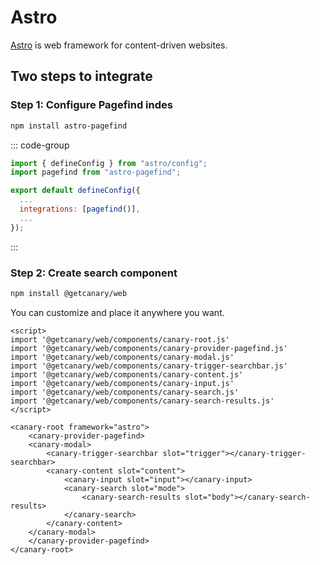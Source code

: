 # Astro

<!--@include: ./callout.md-->

[Astro](https://astro.build) is web framework for content-driven websites.

## Two steps to integrate

### Step 1: Configure Pagefind indes

```bash
npm install astro-pagefind
```

::: code-group

```js [astro.config.mjs]
import { defineConfig } from "astro/config";
import pagefind from "astro-pagefind";

export default defineConfig({
  ...
  integrations: [pagefind()],
  ...
});
```

:::

### Step 2: Create search component

```bash
npm install @getcanary/web
```

You can customize and place it anywhere you want.

```html{12}
<script>
import '@getcanary/web/components/canary-root.js'
import '@getcanary/web/components/canary-provider-pagefind.js'
import '@getcanary/web/components/canary-modal.js'
import '@getcanary/web/components/canary-trigger-searchbar.js'
import '@getcanary/web/components/canary-content.js'
import '@getcanary/web/components/canary-input.js'
import '@getcanary/web/components/canary-search.js'
import '@getcanary/web/components/canary-search-results.js'
</script>

<canary-root framework="astro">
    <canary-provider-pagefind>
    <canary-modal>
        <canary-trigger-searchbar slot="trigger"></canary-trigger-searchbar>
        <canary-content slot="content">
            <canary-input slot="input"></canary-input>
            <canary-search slot="mode">
                <canary-search-results slot="body"></canary-search-results>
            </canary-search>
        </canary-content>
    </canary-modal>
    </canary-provider-pagefind>
</canary-root>
```
